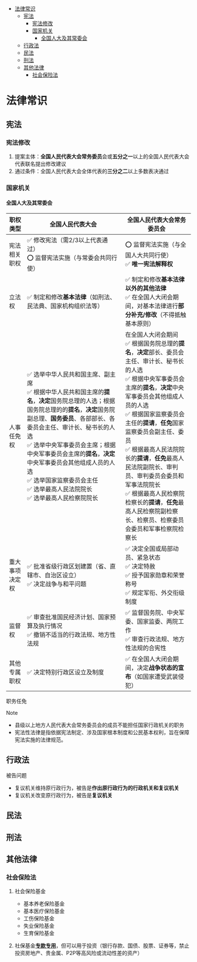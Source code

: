 + [法律常识](#法律常识)
  + [宪法](#宪法)
    + [宪法修改](#宪法修改)
    + [国家机关](#国家机关)
      + [全国人大及其常委会](#全国人大及其常委会)
  + [行政法](#行政法)
  + [民法](#民法)
  + [刑法](#刑法)
  + [其他法律](#其他法律)
    + [社会保险法](#社会保险法)

# 法律常识

## 宪法

### 宪法修改

1. 提案主体：**全国人民代表大会常务委员**会或**五分之一**以上的全国人民代表大会代表联名提出修改建议
2. 通过条件：全国人民代表大会全体代表的**三分之二**以上多数表决通过

### 国家机关

#### 全国人大及其常委会

| 职权类型       | 全国人民代表大会                                                                                                                                                                                                                                                                                                                                                                                         | 全国人民代表大会常务委员会                                                                                                                                                                                                                                                                                                                                                                                                                                                          |
| -------------- | -------------------------------------------------------------------------------------------------------------------------------------------------------------------------------------------------------------------------------------------------------------------------------------------------------------------------------------------------------------------------------------------------------- | ----------------------------------------------------------------------------------------------------------------------------------------------------------------------------------------------------------------------------------------------------------------------------------------------------------------------------------------------------------------------------------------------------------------------------------------------------------------------------------- |
| 宪法相关职权   | ✅ 修改宪法（需2/3以上代表通过）<br>⭕ 监督宪法实施（与常委会共同行使）                                                                                                                                                                                                                                                                                                                                    | ⭕ 监督宪法实施（与全国人大共同行使）<br>✅ **唯一宪法解释权**                                                                                                                                                                                                                                                                                                                                                                                                                        |
| 立法权         | ✅ 制定和修改**基本法律**（如刑法、民法典、国家机构组织法等）                                                                                                                                                                                                                                                                                                                                             | ✅ 制定和修改**基本法律以外的其他法律**<br>✅ 在全国人大闭会期间，对基本法律进行**部分补充/修改**（不得抵触基本原则）                                                                                                                                                                                                                                                                                                                                                                 |
| 人事任免权     | ✅ 选举中华人民共和国主席、副主席<br>✅ 根据中华人民共和国主席的**提名**，**决定**国务院总理的人选；根据国务院总理的的**提名**，**决定**国务院副总理、**国务委员**、各部部长、各委员会主任、审计长、秘书长的人选<br>✅ 选举中央军事委员会主席；根据中央军事委员会主席的**提名**，**决定**中央军事委员会其他组成人员的人选<br>✅ 选举国家监察委员会主任<br>✅ 选举最高人民法院院长<br>✅ 选举最高人民检察院院长 | 在全国人大闭会期间<br>✅ 根据国务院总理的**提名**，**决定**部长、委员会主任、审计长、秘书长的人选<br> ✅ 根据中央军事委员会主席的**提名**，**决定**中央军事委员会其他组成人员的人选<br>✅ 根据国家监察委员会主任的**提请**，**任免**国家监察委员会副主任、委员<br>✅ 根据最高人民法院院长的**提请**，**任免**最高人民法院副院长、审判员、审判委员会委员和军事法院院长<br>✅ 根据最高人民检察院检察长的**提请**，**任免**最高人民检察院副检察长、检察员、检察委员会委员和军事检察院检察长 |
| 重大事项决定权 | ✅ 批准省级行政区划建置（省、直辖市、自治区设立）<br>✅ 决定战争与和平问题                                                                                                                                                                                                                                                                                                                                 | ✅ 决定全国或局部动员、紧急状态<br>✅ 决定特赦<br>✅ 授予国家勋章和荣誉称号<br>✅ 规定军衔、外交衔级制度                                                                                                                                                                                                                                                                                                                                                                                |
| 监督权         | ✅ 审查批准国民经济计划、国家预算及执行情况<br>✅ 撤销不适当的行政法规、地方性法规                                                                                                                                                                                                                                                                                                                         | ✅ 监督国务院、中央军委、国家监委、两院工作<br>✅ 审查行政法规、地方性法规的合宪性                                                                                                                                                                                                                                                                                                                                                                                                    |
| 其他专属职权   | ✅ 决定特别行政区设立及制度                                                                                                                                                                                                                                                                                                                                                                               | ✅ 在全国人大闭会期间，决定**战争状态的宣布**（如国家遭受武装侵犯）                                                                                                                                                                                                                                                                                                                                                                                                                  |

职务任免

> [!NOTE]
> + 县级以上地方人民代表大会常务委员会的成员不能担任国家行政机关的职务
> + 宪法性法律是指依据宪法制定、涉及国家根本制度和公民基本权利，旨在保障宪法实施的法律规范。

## 行政法

被告问题
  + 复议机关维持原行政行为，被告是**作出原行政行为的行政机关和复议机关**
  + 复议机关改变原行政行为，被告是**复议机关**

## 民法

## 刑法

## 其他法律

### 社会保险法

1. 社会保险基金
    + 基本养老保险基金
    + 基本医疗保险基金
    + 工伤保险基金
    + 失业保险基金
    + 生育保险基金

2. 社保基金<u>**专款专用**</u>，但可以用于投资（银行存款、国债、股票、证券等，禁止投资房地产、贵金属、P2P等高风险或流动性差的资产）
